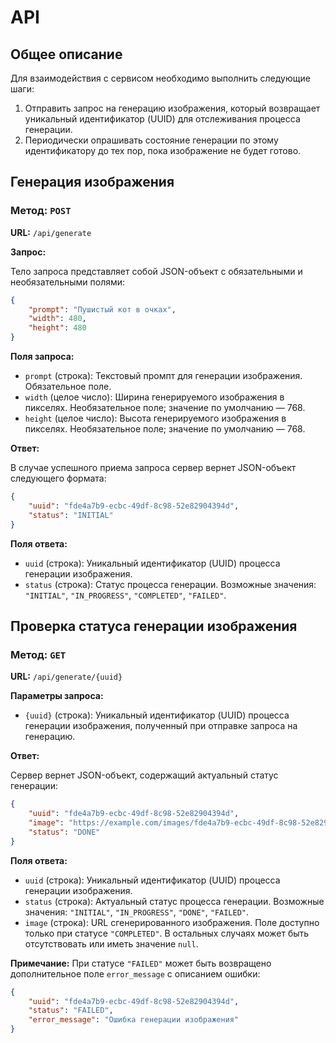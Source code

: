 # API

## Общее описание

Для взаимодействия с сервисом необходимо выполнить следующие шаги:

1. Отправить запрос на генерацию изображения, который возвращает уникальный идентификатор (UUID) для отслеживания процесса генерации.
2. Периодически опрашивать состояние генерации по этому идентификатору до тех пор, пока изображение не будет готово.

## Генерация изображения

### Метод: `POST`

**URL:** `/api/generate`

**Запрос:**

Тело запроса представляет собой JSON-объект с обязательными и необязательными полями:

```json
{
    "prompt": "Пушистый кот в очках",
    "width": 480,
    "height": 480
}
```

**Поля запроса:**

-   `prompt` (строка): Текстовый промпт для генерации изображения. Обязательное поле.
-   `width` (целое число): Ширина генерируемого изображения в пикселях. Необязательное поле; значение по умолчанию — 768.
-   `height` (целое число): Высота генерируемого изображения в пикселях. Необязательное поле; значение по умолчанию — 768.

**Ответ:**

В случае успешного приема запроса сервер вернет JSON-объект следующего формата:

```json
{
    "uuid": "fde4a7b9-ecbc-49df-8c98-52e82904394d",
    "status": "INITIAL"
}
```

**Поля ответа:**

-   `uuid` (строка): Уникальный идентификатор (UUID) процесса генерации изображения.
-   `status` (строка): Статус процесса генерации. Возможные значения: `"INITIAL"`, `"IN_PROGRESS"`, `"COMPLETED"`, `"FAILED"`.

## Проверка статуса генерации изображения

### Метод: `GET`

**URL:** `/api/generate/{uuid}`

**Параметры запроса:**

-   `{uuid}` (строка): Уникальный идентификатор (UUID) процесса генерации изображения, полученный при отправке запроса на генерацию.

**Ответ:**

Сервер вернет JSON-объект, содержащий актуальный статус генерации:

```json
{
    "uuid": "fde4a7b9-ecbc-49df-8c98-52e82904394d",
    "image": "https://example.com/images/fde4a7b9-ecbc-49df-8c98-52e82904394d.jpg",
    "status": "DONE"
}
```

**Поля ответа:**

-   `uuid` (строка): Уникальный идентификатор (UUID) процесса генерации изображения.
-   `status` (строка): Актуальный статус процесса генерации. Возможные значения: `"INITIAL"`, `"IN_PROGRESS"`, `"DONE"`, `"FAILED"`.
-   `image` (строка): URL сгенерированного изображения. Поле доступно только при статусе `"COMPLETED"`. В остальных случаях может быть отсутствовать или иметь значение `null`.

**Примечание:** При статусе `"FAILED"` может быть возвращено дополнительное поле `error_message` с описанием ошибки:

```json
{
    "uuid": "fde4a7b9-ecbc-49df-8c98-52e82904394d",
    "status": "FAILED",
    "error_message": "Ошибка генерации изображения"
}
```
